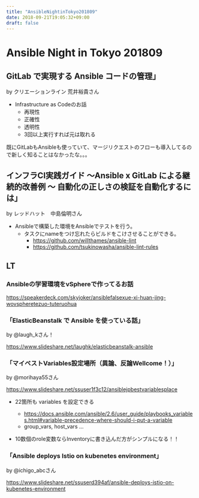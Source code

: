 ```yaml
---
title: "AnsibleNightinTokyo201809"
date: 2018-09-21T19:05:32+09:00
draft: false
---
```


# Ansible Night in Tokyo 201809

## GitLab で実現する Ansible コードの管理」

by クリエーションライン 荒井裕貴さん

* Infrastructure as Codeのお話
  * 再現性
  * 正確性
  * 透明性
  * 3回以上実行すれば元は取れる

既にGitLabもAnsibleも使っていて、マージリクエストのフローも導入してるので新しく知ることはなかったな。。。

## インフラCI実践ガイド 〜Ansible x GitLab による継続的改善例 〜 自動化の正しさの検証を自動化するには」

by レッドハット　中島倫明さん

* Ansibleで構築した環境をAnsibleでテストを行う。
  * タスクにnameをつけ忘れたらビルドをこけさせることができる。
    * https://github.com/willthames/ansible-lint
    * https://github.com/tsukinowasha/ansible-lint-rules

## LT

### Ansibleの学習環境をvSphereで作ってるお話

https://speakerdeck.com/skyjoker/ansiblefalsexue-xi-huan-jing-wovspheretezuo-tuteruohua

### 「ElasticBeanstalk で Ansible を使っている話」

by @laugh_kさん！

https://www.slideshare.net/laughk/elasticbeanstalk-ansible


### 「マイベストVariables設定場所（異論、反論Wellcome！）」

by @morihaya55さん

https://www.slideshare.net/ssuser1f3c12/ansiblejpbestvariablesplace

* 22箇所も variables を設定できる
  * https://docs.ansible.com/ansible/2.6/user_guide/playbooks_variables.html#variable-precedence-where-should-i-put-a-variable
  * group_vars, host_vars ...

* 10数個のrole変数ならInventoryに書き込んだ方がシンプルになる！！

### 「Ansible deploys Istio on kubenetes environment」

by @ichigo_abcさん

https://www.slideshare.net/ssuserd394af/ansible-deploys-istio-on-kubenetes-environment